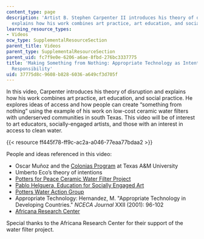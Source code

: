 ```yaml
---
content_type: page
description: 'Artist B. Stephen Carpenter II introduces his theory of disruption and
  explains how his work combines art practice, art education, and social practice. '
learning_resource_types:
- Videos
ocw_type: SupplementalResourceSection
parent_title: Videos
parent_type: SupplementalResourceSection
parent_uid: fc7f9e0e-6206-a6ae-8fbd-276bc3337775
title: 'Making Something from Nothing: Appropriate Technology as Intentionally Disruptive
  Responsibility'
uid: 37775d8c-9608-b828-6036-a649cf3d705f
---
```


In this video, Carpenter introduces his theory of disruption and explains how his work combines art practice, art education, and social practice. He explores ideas of access and how people can create “something from nothing” using the example of his work on low-cost ceramic water filters with underserved communities in south Texas. This video will be of interest to art educators, socially-engaged artists, and those with an interest in access to clean water.

{{< resource ff445f78-ff9c-ac2a-a046-77eaa77bdaa2 >}} 

People and ideas referenced in this video:

*   Oscar Muñoz and the [Colonias Program](https://colonias.arch.tamu.edu/index.html) at Texas A&M University
*   Umberto Eco’s theory of intentions
*   [Potters for Peace Ceramic Water Filter Project](http://pottersforpeace.org/?page_id=63)
*   [Pablo Helguera, Education for Socially Engaged Art](http://pablohelguera.net/2011/11/education-for-socially-engaged-art-2011/) 
*   [Potters Water Action Group](https://www.facebook.com/potterswateractiongroup/)
*   Appropriate Technology: Hernandez, M. "Appropriate Technology in Developing Countries." _NCECA Journal_ XXII (2001): 96-102 
*   [Africana Research Center](http://arc.la.psu.edu/)

Special thanks to the Africana Research Center for their support of the water filter project.